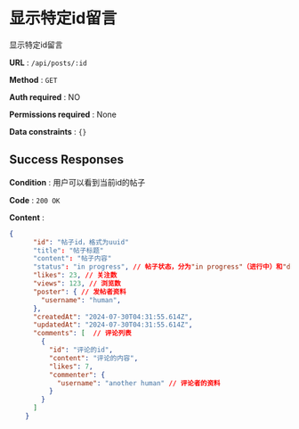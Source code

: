 # 显示特定id留言

显示特定id留言

**URL** : `/api/posts/:id`

**Method** : `GET`

**Auth required** : NO

**Permissions required** : None

**Data constraints** : `{}`

## Success Responses

**Condition** : 用户可以看到当前id的帖子

**Code** : `200 OK`

**Content** : 

```json
{
      "id": "帖子id，格式为uuid"
      "title": "帖子标题"
      "content": "帖子内容"
      "status": "in progress", // 帖子状态，分为"in progress"（进行中）和"done"（已完成）
      "likes": 23, // 关注数
      "views": 123, // 浏览数
      "poster": { // 发帖者资料
        "username": "human", 
      },
      "createdAt": "2024-07-30T04:31:55.614Z", 
      "updatedAt": "2024-07-30T04:31:55.614Z", 
      "comments": [  // 评论列表
        {
          "id": "评论的id", 
          "content": "评论的内容", 
          "likes": 7,
          "commenter": {
            "username": "another human" // 评论者的资料
          }
        }
      ]
    }
```